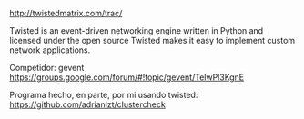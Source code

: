 http://twistedmatrix.com/trac/

Twisted is an event-driven networking engine written in Python and licensed under the open source
Twisted makes it easy to implement custom network applications. 

Competidor: gevent
https://groups.google.com/forum/#!topic/gevent/TelwPl3KgnE


Programa hecho, en parte, por mi usando twisted: https://github.com/adrianlzt/clustercheck
